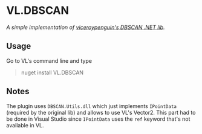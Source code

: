 # VL.DBSCAN

_A simple implementation of [viceroypenguin's DBSCAN .NET lib](https://github.com/viceroypenguin/DBSCAN)._

## Usage

Go to VL's command line and type

> nuget install VL.DBSCAN

## Notes

The plugin uses `DBSCAN.Utils.dll` which just implements `IPointData` (required by the original lib) and allows to use VL's Vector2. This part had to be done in Visual Studio since `IPointData` uses the `ref` keyword that's not available in VL.
